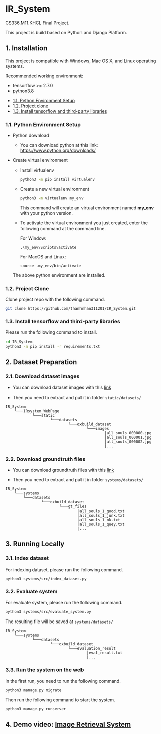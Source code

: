 # IR_System

CS336.M11.KHCL Final Project.

This project is build based on Python and Django Platform.

## 1. Installation

This project is compatible with Windows, Mac OS X, and Linux operating systems.

Recommended working environment:
- tensorflow >= 2.7.0
- python3.8


* [1.1. Python Environment Setup](#1)
* [1.2. Project clone](#2)
* [1.3. Install tensorflow and third-party libraries](#3)

<a name="1"></a>

### 1.1. Python Environment Setup

- Python download

    - You can download python at this link: https://www.python.org/downloads/

- Create virtual environment

    - Install virtualenv
        ```bash
        python3 -m pip install virtualenv
        ```

    - Create a new virtual environment
        ```bash
        python3 -m virtualenv my_env
        ```

        This command will create an virtual environment named **my_env** with your python version.

    - To activate the virtual environment you just created, enter the following command at the command line.
        
        For Window:
        ```shell
        .\my_env\Scripts\activate
        ```

        For MacOS and Linux:
        ```shell
        source .my_env/bin/activate
        ```

    The above python environment are installed.

<a name="2"></a>

### 1.2. Project Clone

Clone project repo with the following command.

```bash
git clone https://github.com/thanhnhan311201/IR_System.git
```

<a name="3"></a>

### 1.3. Install tensorflow and third-party libraries

Please run the following command to install.

```bash
cd IR_System
python3 -m pip install -r requirements.txt
```

## 2. Dataset Preparation


### 2.1. Download dataset images

- You can download dataset images with this [link](https://www.robots.ox.ac.uk/~vgg/data/oxbuildings/oxbuild_images.tgz)

- Then you need to extract and put it in folder ```static/datasets/```

```
IR_System
    └───IRsystem_WebPage
            └───static
                    └───datasets
                            └───oxbuild_dataset
                                    └───images
                                            │all_souls_000000.jpg
                                            │all_souls_000001.jpg
                                            │all_souls_000002.jpg
                                            |...
```

### 2.2. Download groundtruth files

- You can download groundtruth files with this [link](https://www.robots.ox.ac.uk/~vgg/data/oxbuildings/gt_files_170407.tgz)

- Then you need to extract and put it in folder ```systems/datasets/```

```
IR_System
    └───systems
        └───datasets
                └───oxbuild_dataset
                        └───gt_files
                                │all_souls_1_good.txt
                                │all_souls_1_junk.txt
                                │all_souls_1_ok.txt
                                │all_souls_1_quey.txt
                                |...
```

## 3. Running Locally


### 3.1. Index dataset

For indexing dataset, please run the following command.

```bash
python3 systems/src/index_dataset.py
```

### 3.2. Evaluate system

For evaluate system, please run the following command.

```bash
python3 systems/src/evaluate_system.py
```

The resulting file will be saved at ```systems/datasets/```

```
IR_System
    └───systems
            └───datasets
                    └───oxbuild_dataset
                            └───evaluation_result
                                    │eval_result.txt
                                    |...
```

### 3.3. Run the system on the web

In the first run, you need to run the following command.

```bash
python3 manage.py migrate
```

Then run the following command to start the system.

```bash
python3 manage.py runserver
```

## 4. Demo video: [Image Retrieval System](https://youtu.be/HS3a0v89qVE)

